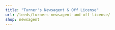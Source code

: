 ```yaml
---
title: "Turner's Newsagent & Off License"
url: /leeds/turners-newsagent-and-off-license/
shop: newsagent
---
```

